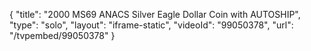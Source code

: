 {
    "title": "2000 MS69 ANACS Silver Eagle Dollar Coin with AUTOSHIP",
    "type": "solo",
    "layout": "iframe-static",
    "videoId": "99050378",
    "url": "\/tvpembed\/99050378"
}